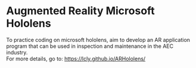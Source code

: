 # Augmented Reality Microsoft Hololens
To practice coding on microsoft hololens, aim to develop an AR application program that can be used in inspection and maintenance in the AEC industry.
<br>
For more details, go to: https://lcly.github.io/ARHololens/
